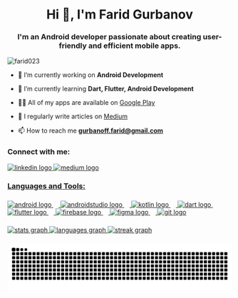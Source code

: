

<h1 align="center">Hi 👋, I'm Farid Gurbanov</h1>
<h3 align="center">I'm an Android developer passionate about creating user-friendly and efficient mobile apps.</h3>

<p align="left"> <img src="https://komarev.com/ghpvc/?username=farid023&label=Profile%20views&color=0e75b6&style=flat" alt="farid023" /> </p>

- 🔭 I’m currently working on **Android Development**

- 🌱 I’m currently learning **Dart, Flutter, Android Development**

- 👨‍💻 All of my apps are available on  [Google Play](https://play.google.com/store/apps/dev?id=7475205376724561666)

- 📝 I regularly write articles on [Medium](https://medium.com/@farid023)

- 📫 How to reach me **gurbanoff.farid@gmail.com**

<h3 align="left">Connect with me:</h3>
<div align="left">
  <a href="https://linkedin.com/in/faridqurbanov" target="blank"><img src="https://raw.githubusercontent.com/maurodesouza/profile-readme-generator/master/src/assets/icons/social/linkedin/default.svg" width="52" height="40" alt="linkedin logo"  />
  <a href="https://medium.com/@farid023" target="blank"><img src="https://raw.githubusercontent.com/maurodesouza/profile-readme-generator/master/src/assets/icons/social/medium/default.svg" width="52" height="40" alt="medium logo"  />
</div>

<h3 align="left">Languages and Tools:</h3>

###

<div align="left">
  <img src="https://cdn.simpleicons.org/android/3DDC84" height="30" alt="android logo"  />
  <img width="12" />
  <img src="https://cdn.jsdelivr.net/gh/devicons/devicon/icons/androidstudio/androidstudio-original.svg" height="30" alt="androidstudio logo"  />
  <img width="12" />
  <img src="https://cdn.jsdelivr.net/gh/devicons/devicon/icons/kotlin/kotlin-original.svg" height="30" alt="kotlin logo"  />
  <img width="12" />
  <img src="https://cdn.jsdelivr.net/gh/devicons/devicon/icons/dart/dart-original.svg" height="30" alt="dart logo"  />
  <img width="12" />
  <img src="https://cdn.jsdelivr.net/gh/devicons/devicon/icons/flutter/flutter-original.svg" height="30" alt="flutter logo"  />
  <img width="12" />
  <img src="https://cdn.jsdelivr.net/gh/devicons/devicon/icons/firebase/firebase-plain.svg" height="30" alt="firebase logo"  />
  <img width="12" />
  <img src="https://cdn.jsdelivr.net/gh/devicons/devicon/icons/figma/figma-original.svg" height="30" alt="figma logo"  />
  <img width="12" />
  <img src="https://cdn.jsdelivr.net/gh/devicons/devicon/icons/git/git-original.svg" height="30" alt="git logo"  />
</div>

###

<div align="left">
  
  <img src="https://github-readme-stats.vercel.app/api?username=Farid023&hide_title=false&hide_rank=false&show_icons=true&include_all_commits=true&count_private=true&disable_animations=false&theme=tokyonight&locale=en&hide_border=false&order=1" height="170" alt="stats graph"  />
  <img src="https://github-readme-stats.vercel.app/api/top-langs?username=Farid023&locale=en&hide_title=false&layout=compact&card_width=320&langs_count=5&theme=tokyonight&hide_border=false&order=2" height="170" alt="languages graph"  />
  <img src="https://streak-stats.demolab.com?user=Farid023&locale=en&mode=daily&theme=tokyonight&hide_border=false&border_radius=5&order=3" height="150" alt="streak graph"  />
</div>

###


<img src="https://raw.githubusercontent.com/Farid023/Farid023/output/snake.svg" alt="Snake animation" />

###











<!--
**Farid023/Farid023** is a ✨ _special_ ✨ repository because its `README.md` (this file) appears on your GitHub profile.

Here are some ideas to get you started:

- 🔭 I’m currently working on ...
- 🌱 I’m currently learning ...
- 👯 I’m looking to collaborate on ...
- 🤔 I’m looking for help with ...
- 💬 Ask me about ...
- 📫 How to reach me: ...
- 😄 Pronouns: ...
- ⚡ Fun fact: ...
-->

